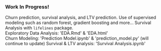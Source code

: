### Work In Progress!
Churn prediction, survival analysis, and LTV prediction.
Use of supervised modeling such as random forest, gradient boosting and more...
Survival Analysis with `lifelines` package.
<br>
Exploratory Data Analysis: 'EDA.Rmd' & 'EDA.html'<br>
Churn Modeling: 'Prediction Model.ipynb' & 'prediction_model.py' (will continue to update)
Survival & LTV analysis: 'Survival Analysis.ipynb'

